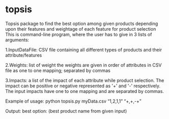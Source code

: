 # topsis
Topsis package to find the best option among given products depending upon their features and weightage of each feature for product selection
This is command-line program, where the user has to give in 3 lists of arguments:

 1.InputDataFile: CSV file containing all different types of products and their attribute/features
  
 2.Weights: list of weight the weights are given in order of attributes in CSV file as one to one mapping; separated by commas
 
 3.Impacts: a list of the impact of each attribute while product selection. The impact can be positive or negative represented as '+' and '-'    respectively. The input impacts have one to one mapping and are separated by commas.


  Example of usage:
    python topsis.py myData.csv “1,2,1,1” “+,+,-+”
    
Output:  best option: (best product name from given input)
